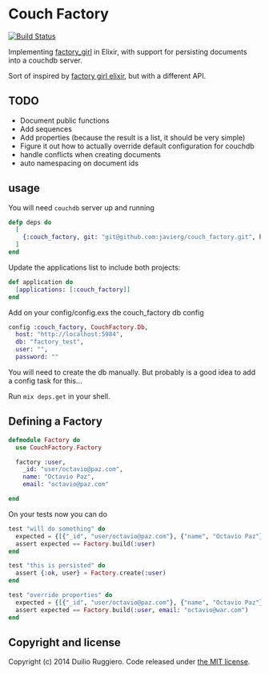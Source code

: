Couch Factory
============

[![Build Status](https://travis-ci.org/javierg/couch_factory.png)](https://travis-ci.org/javierg/couch_factory)

Implementing [factory_girl](http://github.com/thoughtbot/factory_girl) in Elixir, with support for persisting documents into a couchdb server.

Sort of inspired by [factory girl elixir](https://github.com/sinetris/factory_girl_elixir), but with a different API.

## TODO

* Document public functions
* Add sequences
* Add properties (because the result is a list, it should be very simple)
* Figure it out how to actually override default configuration for couchdb
* handle conflicts when creating documents
* auto namespacing on document ids


## usage

You will need `couchdb` server up and running

```elixir
defp deps do
  [
    {:couch_factory, git: "git@github.com:javierg/couch_factory.git", branch: "master"}
  ]
end
```

Update the applications list to include both projects:

```elixir
def application do
  [applications: [:couch_factory]]
end
```

Add on your config/config.exs the couch_factory db config

```elixir
config :couch_factory, CouchFactory.Db,
  host: "http://localhost:5984",
  db: "factory_test",
  user: "",
  password: ""
```

You will need to create the db manually.
But probably is  a good idea to add a config task for this...

Run `mix deps.get` in your shell.


## Defining a Factory

```elixir
defmodule Factory do
  use CouchFactory.Factory

  factory :user,
    _id: "user/octavio@paz.com",
    name: "Octavio Paz",
    email: "octavio@paz.com"

end
```

On your tests now you can do

```elixir
test "will do something" do
  expected = {[{"_id", "user/octavio@paz.com"}, {"name", "Octavio Paz"}, {"email", "octavio@paz.com"}]}
  assert expected == Factory.build(:user)
end

test "this is persisted" do
  assert {:ok, user} = Factory.create(:user)
end

test "override properties" do
  expected = {[{"_id", "user/octavio@paz.com"}, {"name", "Octavio Paz"}, {"email", "octavio@war.com"}]}
  assert expected == Factory.build(:user, email: "octavio@war.com")
end
```

## Copyright and license

Copyright (c) 2014 Duilio Ruggiero. Code released under [the MIT license](LICENSE).
